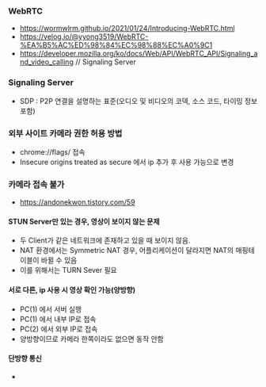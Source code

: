 ### WebRTC
- https://wormwlrm.github.io/2021/01/24/Introducing-WebRTC.html
- https://velog.io/@yyong3519/WebRTC-%EA%B5%AC%ED%98%84%EC%98%88%EC%A0%9C1
- https://developer.mozilla.org/ko/docs/Web/API/WebRTC_API/Signaling_and_video_calling // Signaling Server

### Signaling Server
- SDP : P2P 연결을 설명하는 표준(오디오 및 비디오의 코덱, 소스 코드, 타이밍 정보 포함)


### 외부 사이트 카메라 권한 허용 방법 
- chrome://flags/ 접속
- Insecure origins treated as secure 에서 ip 추가 후 사용 가능으로 변경

### 카메라 접속 불가
- https://andonekwon.tistory.com/59

#### STUN Server만 있는 경우, 영상이 보이지 않는 문제
- 두 Client가 같은 네트워크에 존재하고 있을 때 보이지 않음.
- NAT 환경에서는 Symmetric NAT 경우, 어플리케이션이 달라지면 NAT의 매핑테이블이 바뀔 수 있음
- 이를 위해서는 TURN Sever 필요

#### 서로 다른, ip 사용 시 영상 확인 가능(양방향)
- PC(1) 에서 서버 실행
- PC(1) 에서 내부 IP로 접속
- PC(2) 에서 외부 IP로 접속
- 양방향이므로 카메라 한쪽이라도 없으면 동작 안함

#### 단방향 통신
- 
 